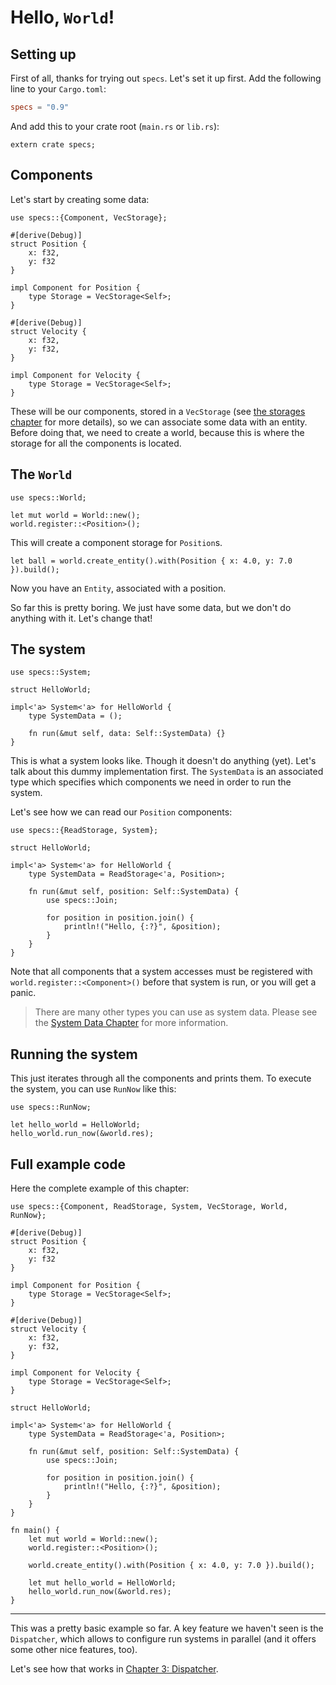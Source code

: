 # Hello, `World`!

## Setting up

First of all, thanks for trying out `specs`. Let's
set it up first. Add the following line to your `Cargo.toml`:

```toml
specs = "0.9"
```

And add this to your crate root (`main.rs` or `lib.rs`):

```rust,ignore
extern crate specs;
```

## Components

Let's start by creating some data:

```rust,ignore
use specs::{Component, VecStorage};

#[derive(Debug)]
struct Position {
    x: f32,
    y: f32
}

impl Component for Position {
    type Storage = VecStorage<Self>;
}

#[derive(Debug)]
struct Velocity {
    x: f32,
    y: f32,
}

impl Component for Velocity {
    type Storage = VecStorage<Self>;
}
```

These will be our components, stored in a `VecStorage`
(see [the storages chapter][sc] for more details), so we can associate some data
with an entity. Before doing that, we need to create a world, because this is
where the storage for all the components is located.

[sc]: ./05_storages.html

## The `World`

```rust,ignore
use specs::World;

let mut world = World::new();
world.register::<Position>();
```

This will create a component storage for `Position`s.

```rust,ignore
let ball = world.create_entity().with(Position { x: 4.0, y: 7.0 }).build();
```

Now you have an `Entity`, associated with a position.

So far this is pretty boring. We just have some data,
but we don't do anything with it. Let's change that!

## The system

```rust,ignore
use specs::System;

struct HelloWorld;

impl<'a> System<'a> for HelloWorld {
    type SystemData = ();

    fn run(&mut self, data: Self::SystemData) {}
}
```

This is what a system looks like. Though it doesn't do anything (yet).
Let's talk about this dummy implementation first.
The `SystemData` is an associated type
which specifies which components we need in order to run
the system.

Let's see how we can read our `Position` components:

```rust,ignore
use specs::{ReadStorage, System};

struct HelloWorld;

impl<'a> System<'a> for HelloWorld {
    type SystemData = ReadStorage<'a, Position>;

    fn run(&mut self, position: Self::SystemData) {
        use specs::Join;

        for position in position.join() {
            println!("Hello, {:?}", &position);
        }
    }
}
```

Note that all components that a system accesses must be registered with
`world.register::<Component>()` before that system is run, or you will get a
panic.

> There are many other types you can use as system
  data. Please see the [System Data Chapter][cs] for more
  information.

[cs]: ./06_system_data.html

## Running the system

This just iterates through all the components and prints
them. To execute the system, you can use `RunNow` like this:

```rust,ignore
use specs::RunNow;

let hello_world = HelloWorld;
hello_world.run_now(&world.res);
```

## Full example code

Here the complete example of this chapter:

```rust,ignore
use specs::{Component, ReadStorage, System, VecStorage, World, RunNow};

#[derive(Debug)]
struct Position {
    x: f32,
    y: f32
}

impl Component for Position {
    type Storage = VecStorage<Self>;
}

#[derive(Debug)]
struct Velocity {
    x: f32,
    y: f32,
}

impl Component for Velocity {
    type Storage = VecStorage<Self>;
}

struct HelloWorld;

impl<'a> System<'a> for HelloWorld {
    type SystemData = ReadStorage<'a, Position>;

    fn run(&mut self, position: Self::SystemData) {
        use specs::Join;

        for position in position.join() {
            println!("Hello, {:?}", &position);
        }
    }
}

fn main() {
    let mut world = World::new();
    world.register::<Position>();

    world.create_entity().with(Position { x: 4.0, y: 7.0 }).build();

    let mut hello_world = HelloWorld;
    hello_world.run_now(&world.res);
}
```

---

This was a pretty basic example so far. A key feature we
haven't seen is the `Dispatcher`, which allows to
configure run systems in parallel (and it offers some other
nice features, too).

Let's see how that works in [Chapter 3: Dispatcher][c3].

[c3]: ./03_dispatcher.html
